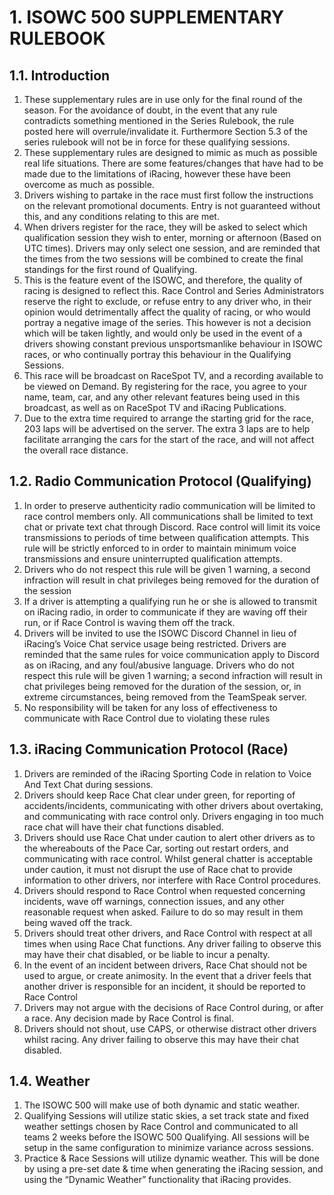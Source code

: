 # 1. ISOWC 500 SUPPLEMENTARY RULEBOOK

## 1.1. Introduction

1. These supplementary rules are in use only for the final round of the season. For the avoidance of doubt, in the event that any rule contradicts something mentioned in the Series Rulebook, the rule posted here will overrule/invalidate it. Furthermore Section 5.3 of the series rulebook will not be in force for these qualifying sessions.
2. These supplementary rules are designed to mimic as much as possible real life situations. There are some features/changes that have had to be made due to the limitations of iRacing, however these have been overcome as much as possible.
3. Drivers wishing to partake in the race must first follow the instructions on the relevant promotional documents. Entry is not guaranteed without this, and any conditions relating to this are met.
4. When drivers register for the race, they will be asked to select which qualification session they wish to enter, morning or afternoon (Based on UTC times). Drivers may only select one session, and are reminded that the times from the two sessions will be combined to create the final standings for the first round of Qualifying.
5. This is the feature event of the ISOWC, and therefore, the quality of racing is designed to reflect this. Race Control and Series Administrators reserve the right to exclude, or refuse entry to any driver who, in their opinion would detrimentally affect the quality of racing, or who would portray a negative image of the series. This however is not a decision which will be taken lightly, and would only be used in the event of a drivers showing constant previous unsportsmanlike behaviour in ISOWC races, or who continually portray this behaviour in the Qualifying Sessions.
6. This race will be broadcast on RaceSpot TV, and a recording available to be viewed on Demand. By registering for the race, you agree to your name, team, car, and any other relevant features being used in this broadcast, as well as on RaceSpot TV and iRacing Publications.
7. Due to the extra time required to arrange the starting grid for the race, 203 laps will be advertised on the server. The extra 3 laps are to help facilitate arranging the cars for the start of the race, and will not affect the overall race distance.

## 1.2. Radio Communication Protocol (Qualifying)

1. In order to preserve authenticity radio communication will be limited to race control members only. All communications shall be limited to text chat or private text chat through Discord. Race control will limit its voice transmissions to periods of time between qualification attempts. This rule will be strictly enforced to in order to maintain minimum voice transmissions and ensure uninterrupted qualification attempts.
2. Drivers who do not respect this rule will be given 1 warning, a second infraction will result in chat privileges being removed for the duration of the session
3. If a driver is attempting a qualifying run he or she is allowed to transmit on iRacing radio, in order to communicate if they are waving off their run, or if Race Control is waving them off the track.
4. Drivers will be invited to use the ISOWC Discord Channel in lieu of iRacing’s Voice Chat service usage being restricted. Drivers are reminded that the same rules for voice communication apply to Discord as on iRacing, and any foul/abusive language. Drivers who do not respect this rule will be given 1 warning; a second infraction will result in chat privileges being removed for the duration of the session, or, in extreme circumstances, being removed from the TeamSpeak server.
5. No responsibility will be taken for any loss of effectiveness to communicate with Race Control due to violating these rules

## 1.3. iRacing Communication Protocol (Race)

1. Drivers are reminded of the iRacing Sporting Code in relation to Voice And Text Chat during sessions.
2. Drivers should keep Race Chat clear under green, for reporting of accidents/incidents, communicating with other drivers about overtaking, and communicating with race control only. Drivers engaging in too much race chat will have their chat functions disabled.
3. Drivers should use Race Chat under caution to alert other drivers as to the whereabouts of the Pace Car, sorting out restart orders, and communicating with race control. Whilst general chatter is acceptable under caution, it must not disrupt the use of Race chat to provide information to other drivers, nor interfere with Race Control procedures.
4. Drivers should respond to Race Control when requested concerning incidents, wave off warnings, connection issues, and any other reasonable request when asked. Failure to do so may result in them being waved off the track.
5. Drivers should treat other drivers, and Race Control with respect at all times when using Race Chat functions. Any driver failing to observe this may have their chat disabled, or be liable to incur a penalty.
6. In the event of an incident between drivers, Race Chat should not be used to argue, or create animosity. In the event that a driver feels that another driver is responsible for an incident, it should be reported to Race Control
7. Drivers may not argue with the decisions of Race Control during, or after a race. Any decision made by Race Control is final.
8. Drivers should not shout, use CAPS, or otherwise distract other drivers whilst racing. Any driver failing to observe this may have their chat disabled.

## 1.4. Weather

1.	The ISOWC 500 will make use of both dynamic and static weather.
2.	Qualifying Sessions will utilize static skies, a set track state and fixed weather settings chosen by Race Control and communicated to all teams 2 weeks before the ISOWC 500 Qualifying. All sessions will be setup in the same configuration to minimize variance across sessions.
3.	Practice & Race Sessions will utilize dynamic weather. This will be done by using a pre-set date & time when generating the iRacing session, and using the “Dynamic Weather” functionality that iRacing provides.
